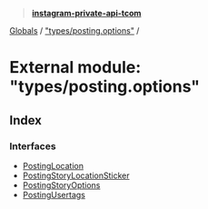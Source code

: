 > **[instagram-private-api-tcom](../README.md)**

[Globals](../README.md) / ["types/posting.options"](_types_posting_options_.md) /

# External module: "types/posting.options"

## Index

### Interfaces

* [PostingLocation](../interfaces/_types_posting_options_.postinglocation.md)
* [PostingStoryLocationSticker](../interfaces/_types_posting_options_.postingstorylocationsticker.md)
* [PostingStoryOptions](../interfaces/_types_posting_options_.postingstoryoptions.md)
* [PostingUsertags](../interfaces/_types_posting_options_.postingusertags.md)